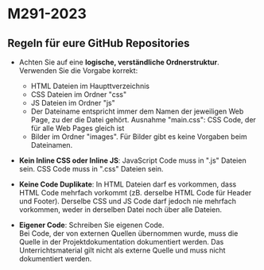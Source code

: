 # M291-2023

## Regeln für eure GitHub Repositories

- Achten Sie auf eine **logische, verständliche Ordnerstruktur**. Verwenden Sie die Vorgabe korrekt:

  - HTML Dateien im Haupttverzeichnis
  - CSS Dateien im Ordner "css"
  - JS Dateien im Ordner "js"
  - Der Dateiname entspricht immer dem Namen der jeweiligen Web Page, zu der die Datei gehört. Ausnahme "main.css": CSS Code, der für alle Web Pages gleich ist
  - Bilder im Ordner "images". Für Bilder gibt es keine Vorgaben beim Dateinamen.

- **Kein Inline CSS oder Inline JS**:
  JavaScript Code muss in ".js" Dateien sein. CSS Code muss in ".css" Dateien sein.
- **Keine Code Duplikate**:
  In HTML Dateien darf es vorkommen, dass HTML Code mehrfach vorkommt (zB. derselbe HTML Code für Header und Footer).
  Derselbe CSS und JS Code darf jedoch nie mehrfach vorkommen, weder in derselben Datei noch über alle Dateien.
- **Eigener Code**:
Schreiben Sie eigenen Code.   
Bei Code, der von externen Quellen übernommen wurde, muss die Quelle in der Projektdokumentation dokumentiert werden. 
Das Unterrichtsmaterial gilt nicht als externe Quelle und muss nicht dokumentiert werden. 
